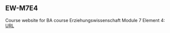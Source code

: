 ## EW-M7E4

Course website for BA course Erziehungswissenschaft Module 7 Element 4: [URL](https://jobschepens.github.io/EW-M7E4/syllabus.html)
